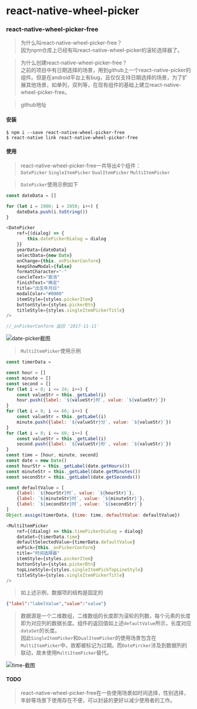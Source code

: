 # react-native-wheel-picker

### react-native-wheel-picker-free
> 为什么叫react-native-wheel-picker-free？\
> 因为npm仓库上已经有叫react-native-wheel-picker的滚轮选择器了。

> 为什么创建react-native-wheel-picker-free？\
> 之前的项目中有日期选择的场景，用到github上一个react-native-picker的组件。但是在android平台上有bug，且仅仅支持日期选择的场景，为了扩展其他场景，如单列，双列等，在现有组件的基础上建立react-native-wheel-picker-free。

> github地址 

#### 安装
```
$ npm i --save react-native-wheel-picker-free
$ react-native link react-native-wheel-picker-free
```
#### 使用
> react-native-wheel-picker-free一共导出4个组件：\
> ```DatePicker``` ```SingleItemPicker``` ```DualItemPicker``` ```MultiItemPicker``` 

> ```DatePicker```使用示例如下
```javascript
const dateData = []

for (let i = 1900; i < 2050; i++) {
    dateData.push(i.toString())
}

<DatePicker
    ref={(dialog) => {
        this.datePickerDialog = dialog
    }}
    yearData={dateData}
    selectData={new Date}
    onChange={this._onPickerConform}
    keepShowModal={false}
    formatCharacter="-"
    cancleText="取消"
    finishText="确定"
    title="出生年月日"
    modalColor="#0000"
    itemStyle={styles.pickerItem}
    buttonStyle={styles.pickerBtn}
    titleStyle={styles.singleItemPickerTitle}
/>

//_onPickerConform 返回 '2017-11-11'
```

![date-picker截图](https://bytebucket.org/Kimhuang_hz/resource/raw/db35b06d5c79ed1f54633ca14be0dd46d8d0a2fa/%E7%9F%A5%E8%8D%AF/v1.3/react-native-wheel-picker-free-date.png)

> ```MultiItemPicker```使用示例
```javascript
const timerData = 

const hour = []
const minute = []
const second = []
for (let i = 0; i <= 24; i++) {
    const valueStr = this._getLabel(i)
    hour.push({label: `${valueStr}时`, value: `${valueStr}`})
}
for (let i = 0; i <= 60; i++) {
    const valueStr = this._getLabel(i)
    minute.push({label: `${valueStr}分`, value: `${valueStr}`})
}
for (let i = 0; i <= 60; i++) {
    const valueStr = this._getLabel(i)
    second.push({label: `${valueStr}秒`, value: `${valueStr}`})
}
const time = [hour, minute, second]
const date = new Date()
const hourStr = this._getLabel(date.getHours())
const minuteStr = this._getLabel(date.getMinutes())
const secondStr = this._getLabel(date.getSeconds())

const defaultValue = [
    {label: `${hourStr}时`, value: `${hourStr}`},
    {label: `${minuteStr}时`, value: `${minuteStr}`},
    {label: `${secondStr}时`, value: `${secondStr}`}
]
Object.assign(timerData, {time: time, defaultValue: defaultValue})

<MultiItemPicker
    ref={(dialog) => this.timePickerDialog = dialog}
    dataSet={timerData.time}
    defaultSelectedValue={timerData.defaultValue}
    onPick={this._onPickerConform}
    title="时间选择器"
    itemStyle={styles.pickerItem}
    buttonStyle={styles.pickerBtn}
    topLineStyle={styles.singleItemPickTopLineStyle}
    titleStyle={styles.singleItemPickerTitle}
/>
```

> 如上述示例，数据项的结构是固定的
```json
{"label":"labelValue","value":"value"}
```
> 数据源是一个二维数组，二维数组的长度即为滚轮的列数，每个元素的长度即为对应列的数据长度。组件的返回值如上述```defaultValue```所示，长度对应```dataSet```的长度。\
> 因此```SingleItemPicker```和```DualItemPicker```的使用场景包含在```MultiItemPicker```中，故都被标记为过期。而```DatePircker```涉及到数据列的联动，故未使用```MultiItemPicker```替代。

![time-截图](https://bytebucket.org/Kimhuang_hz/resource/raw/db35b06d5c79ed1f54633ca14be0dd46d8d0a2fa/%E7%9F%A5%E8%8D%AF/v1.3/react-native-wheel-picker-free-time.png)

#### TODO

> react-native-wheel-picker-free在一些使用场景如时间选择，性别选择，年龄等场景下使用存在不便，可以封装的更好以减少使用者的工作。
